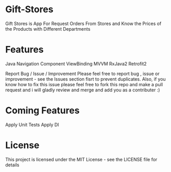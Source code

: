 # Gift-Stores

 Gift Stores is App For Request Orders From Stores and Know the Prices of the Products with Different Departments 

# Features
 Java
 Navigation Component
 ViewBinding
 MVVM
 RxJava2
 Retrofit2
 
Report Bug / Issue / Improvement
Please feel free to report bug , issue or improvement - see the Issues section fisrt to prevent duplicates. Also, if you know how to fix this issue please feel free to fork this repo and make a pull request and i will gladly review and merge and add you as a contributer :)

# Coming Features
 Apply Unit Tests
 Apply DI

# License
This project is licensed under the MIT License - see the LICENSE file for details

